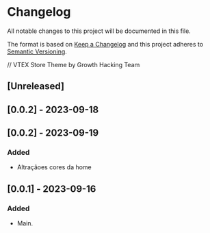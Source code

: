 # Changelog

All notable changes to this project will be documented in this file.

The format is based on [Keep a Changelog](http://keepachangelog.com/en/1.0.0/)
and this project adheres to [Semantic Versioning](http://semver.org/spec/v2.0.0.html).

// VTEX Store Theme by Growth Hacking Team 

## [Unreleased]

## [0.0.2] - 2023-09-18

## [0.0.2] - 2023-09-19

### Added
- Altraçãoes cores da home

## [0.0.1] - 2023-09-16

### Added

- Main.
